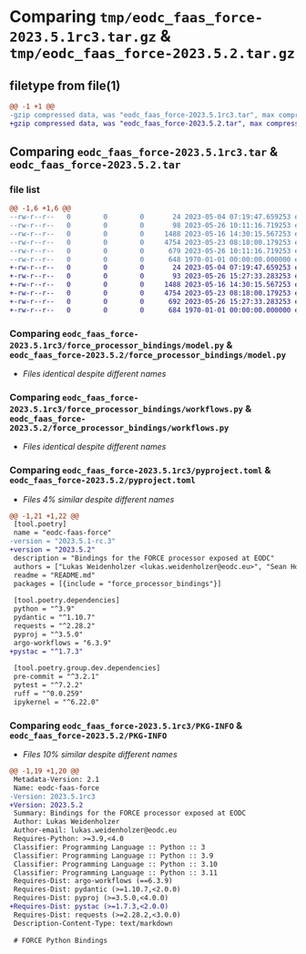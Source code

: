 # Comparing `tmp/eodc_faas_force-2023.5.1rc3.tar.gz` & `tmp/eodc_faas_force-2023.5.2.tar.gz`

## filetype from file(1)

```diff
@@ -1 +1 @@
-gzip compressed data, was "eodc_faas_force-2023.5.1rc3.tar", max compression
+gzip compressed data, was "eodc_faas_force-2023.5.2.tar", max compression
```

## Comparing `eodc_faas_force-2023.5.1rc3.tar` & `eodc_faas_force-2023.5.2.tar`

### file list

```diff
@@ -1,6 +1,6 @@
--rw-r--r--   0        0        0       24 2023-05-04 07:19:47.659253 eodc_faas_force-2023.5.1rc3/README.md
--rw-r--r--   0        0        0       98 2023-05-26 10:11:16.719253 eodc_faas_force-2023.5.1rc3/force_processor_bindings/__init__.py
--rw-r--r--   0        0        0     1488 2023-05-16 14:30:15.567253 eodc_faas_force-2023.5.1rc3/force_processor_bindings/model.py
--rw-r--r--   0        0        0     4754 2023-05-23 08:18:00.179253 eodc_faas_force-2023.5.1rc3/force_processor_bindings/workflows.py
--rw-r--r--   0        0        0      679 2023-05-26 10:11:16.719253 eodc_faas_force-2023.5.1rc3/pyproject.toml
--rw-r--r--   0        0        0      648 1970-01-01 00:00:00.000000 eodc_faas_force-2023.5.1rc3/PKG-INFO
+-rw-r--r--   0        0        0       24 2023-05-04 07:19:47.659253 eodc_faas_force-2023.5.2/README.md
+-rw-r--r--   0        0        0       93 2023-05-26 15:27:33.283253 eodc_faas_force-2023.5.2/force_processor_bindings/__init__.py
+-rw-r--r--   0        0        0     1488 2023-05-16 14:30:15.567253 eodc_faas_force-2023.5.2/force_processor_bindings/model.py
+-rw-r--r--   0        0        0     4754 2023-05-23 08:18:00.179253 eodc_faas_force-2023.5.2/force_processor_bindings/workflows.py
+-rw-r--r--   0        0        0      692 2023-05-26 15:27:33.283253 eodc_faas_force-2023.5.2/pyproject.toml
+-rw-r--r--   0        0        0      684 1970-01-01 00:00:00.000000 eodc_faas_force-2023.5.2/PKG-INFO
```

### Comparing `eodc_faas_force-2023.5.1rc3/force_processor_bindings/model.py` & `eodc_faas_force-2023.5.2/force_processor_bindings/model.py`

 * *Files identical despite different names*

### Comparing `eodc_faas_force-2023.5.1rc3/force_processor_bindings/workflows.py` & `eodc_faas_force-2023.5.2/force_processor_bindings/workflows.py`

 * *Files identical despite different names*

### Comparing `eodc_faas_force-2023.5.1rc3/pyproject.toml` & `eodc_faas_force-2023.5.2/pyproject.toml`

 * *Files 4% similar despite different names*

```diff
@@ -1,21 +1,22 @@
 [tool.poetry]
 name = "eodc-faas-force"
-version = "2023.5.1-rc.3"
+version = "2023.5.2"
 description = "Bindings for the FORCE processor exposed at EODC"
 authors = ["Lukas Weidenholzer <lukas.weidenholzer@eodc.eu>", "Sean Hoyal <sean.hoyal@eodc.eu>", "Valentina Hutter <valentina.hutter@eodc.eu>"]
 readme = "README.md"
 packages = [{include = "force_processor_bindings"}]
 
 [tool.poetry.dependencies]
 python = "^3.9"
 pydantic = "^1.10.7"
 requests = "^2.28.2"
 pyproj = "^3.5.0"
 argo-workflows = "6.3.9"
+pystac = "^1.7.3"
 
 [tool.poetry.group.dev.dependencies]
 pre-commit = "^3.2.1"
 pytest = "^7.2.2"
 ruff = "^0.0.259"
 ipykernel = "^6.22.0"
```

### Comparing `eodc_faas_force-2023.5.1rc3/PKG-INFO` & `eodc_faas_force-2023.5.2/PKG-INFO`

 * *Files 10% similar despite different names*

```diff
@@ -1,19 +1,20 @@
 Metadata-Version: 2.1
 Name: eodc-faas-force
-Version: 2023.5.1rc3
+Version: 2023.5.2
 Summary: Bindings for the FORCE processor exposed at EODC
 Author: Lukas Weidenholzer
 Author-email: lukas.weidenholzer@eodc.eu
 Requires-Python: >=3.9,<4.0
 Classifier: Programming Language :: Python :: 3
 Classifier: Programming Language :: Python :: 3.9
 Classifier: Programming Language :: Python :: 3.10
 Classifier: Programming Language :: Python :: 3.11
 Requires-Dist: argo-workflows (==6.3.9)
 Requires-Dist: pydantic (>=1.10.7,<2.0.0)
 Requires-Dist: pyproj (>=3.5.0,<4.0.0)
+Requires-Dist: pystac (>=1.7.3,<2.0.0)
 Requires-Dist: requests (>=2.28.2,<3.0.0)
 Description-Content-Type: text/markdown
 
 # FORCE Python Bindings
```

